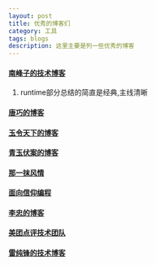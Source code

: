 ```yaml
---
layout: post
title: 优秀的博客们
category: 工具
tags: blogs
description: 这里主要是列一些优秀的博客
---
```


#### [南峰子的技术博客](http://southpeak.github.io)
1. runtime部分总结的简直是经典,主线清晰

#### [唐巧的博客](http://blog.devtang.com)

#### [玉令天下的博客](http://yulingtianxia.com)

#### [青玉伏案的博客](http://www.cnblogs.com/ludashi/)

#### [那一抹风情](http://www.cnblogs.com/yajunLi/)

#### [面向信仰编程](https://draveness.me/index)

#### [李忠的博客](http://limboy.me)

#### [美团点评技术团队](https://tech.meituan.com)

#### [雷纯锋的技术博客](http://blog.leichunfeng.com)




